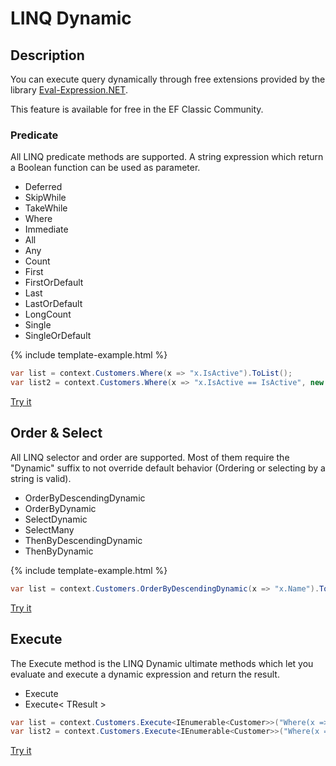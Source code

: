 # LINQ Dynamic

## Description
You can execute query dynamically through free extensions provided by the library [Eval-Expression.NET](http://eval-expression.net/).

This feature is available for free in the EF Classic Community.

### Predicate

All LINQ predicate methods are supported. A string expression which return a Boolean function can be used as parameter.

 - Deferred
 - SkipWhile
 - TakeWhile
 - Where
 - Immediate
 - All
 - Any
 - Count
 - First
 - FirstOrDefault
 - Last
 - LastOrDefault
 - LongCount
 - Single
 - SingleOrDefault

{% include template-example.html %} 
```csharp
var list = context.Customers.Where(x => "x.IsActive").ToList();
var list2 = context.Customers.Where(x => "x.IsActive == IsActive", new { IsActive = false }).ToList();
```
[Try it](https://dotnetfiddle.net/GTttpq)

## Order & Select

All LINQ selector and order are supported. Most of them require the "Dynamic" suffix to not override default behavior (Ordering or selecting by a string is valid).

 - OrderByDescendingDynamic
 - OrderByDynamic
 - SelectDynamic
 - SelectMany
 - ThenByDescendingDynamic
 - ThenByDynamic

{% include template-example.html %} 
```csharp
var list = context.Customers.OrderByDescendingDynamic(x => "x.Name").ToList();
```
[Try it](https://dotnetfiddle.net/Fwjgin)

## Execute

The Execute method is the LINQ Dynamic ultimate methods which let you evaluate and execute a dynamic expression and return the result.

 - Execute
 - Execute< TResult >

```csharp
var list = context.Customers.Execute<IEnumerable<Customer>>("Where(x => x.IsActive == true)").ToList();
var list2 = context.Customers.Execute<IEnumerable<Customer>>("Where(x => x.IsActive == IsActive)", new { IsActive = false }).ToList();
```
[Try it](https://dotnetfiddle.net/7S3JS0)

